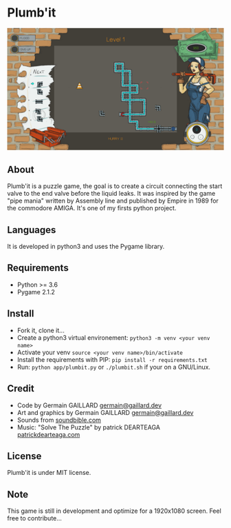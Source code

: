 # Plumb'it

![plumb'it screenshot](plumbit.png "plumb'it screenshot")

## About
Plumb'it is a puzzle game, the goal is to create a circuit connecting the start valve to the end valve before the liquid leaks.
It was inspired by the game "pipe mania" written by Assembly line and published by Empire in 1989 for the commodore AMIGA.
It's one of my firsts python project.

## Languages
It is developed in python3 and uses the Pygame library.

## Requirements
- Python >= 3.6
- Pygame 2.1.2

## Install
- Fork it, clone it...
- Create a python3 virtual environement: `python3 -m venv <your venv name>`
- Activate your venv `source <your venv name>/bin/activate`
- Install the requirements with PIP: `pip install -r requirements.txt`
- Run: `python app/plumbit.py` or `./plumbit.sh` if your on a GNU/Linux.

## Credit
- Code by Germain GAILLARD [germain@gaillard.dev](mailto:germain@gaillard.dev)
- Art and graphics by Germain GAILLARD [germain@gaillard.dev](mailto:germain@gaillard.dev)
- Sounds from [soundbible.com](https://soundbible.com/)
- Music: "Solve The Puzzle" by patrick DEARTEAGA [patrickdearteaga.com](https://patrickdearteaga.com)

## License
Plumb'it is under MIT license.

## Note
This game is still in development and optimize for a 1920x1080 screen.
Feel free to contribute...
